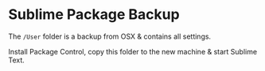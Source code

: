 # Sublime Package Backup

The `/User` folder is a backup from OSX & contains all settings.

Install Package Control, copy this folder to the new machine & start Sublime Text.